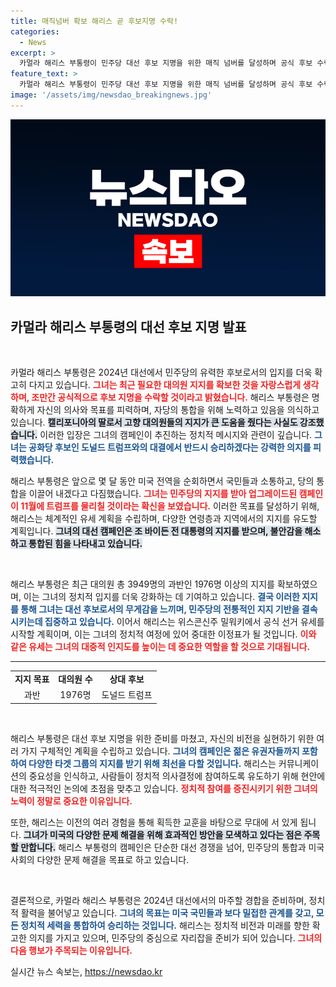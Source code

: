 ```yaml
---
title: 매직넘버 확보 해리스 곧 후보지명 수락!
categories:
  - News
excerpt: >
  카멀라 해리스 부통령이 민주당 대선 후보 지명을 위한 매직 넘버를 달성하며 공식 후보 수락을 고대하고 있다. 그는 도널드 트럼프를 반드시 이기겠다는 강한 의지를 드러내며 미국 전역을 돌며 지지를 다질 예정이다.
feature_text: >
  카멀라 해리스 부통령이 민주당 대선 후보 지명을 위한 매직 넘버를 달성하며 공식 후보 수락을 고대하고 있다. 그는 도널드 트럼프를 반드시 이기겠다는 강한 의지를 드러내며 미국 전역을 돌며 지지를 다질 예정이다.
image: '/assets/img/newsdao_breakingnews.jpg'
---
```


<p><img src="/assets/img/newsdao_breakingnews.jpg" alt="koreaapp 속보" /></p>

<h2 data-ke-size="size26">카멀라 해리스 부통령의 대선 후보 지명 발표</h2>

<p data-ke-size="size16">&nbsp;</p>

<p>카멀라 해리스 부통령은 2024년 대선에서 민주당의 유력한 후보로서의 입지를 더욱 확고히 다지고 있습니다. <b><span style="color: #ee2323;">그녀는 최근 필요한 대의원 지지를 확보한 것을 자랑스럽게 생각하며, 조만간 공식적으로 후보 지명을 수락할 것이라고 밝혔습니다.</span></b> 해리스 부통령은 명확하게 자신의 의사와 목표를 피력하며, 자당의 통합을 위해 노력하고 있음을 의식하고 있습니다. <b><span style="background-color: #21538527;">캘리포니아의 딸로서 고향 대의원들의 지지가 큰 도움을 줬다는 사실도 강조했습니다.</span></b> 이러한 입장은 그녀의 캠페인이 추진하는 정치적 메시지와 관련이 깊습니다. <b><span style="color: #1a5490;">그녀는 공화당 후보인 도널드 트럼프와의 대결에서 반드시 승리하겠다는 강력한 의지를 피력했습니다.</span></b></p>

<p>해리스 부통령은 앞으로 몇 달 동안 미국 전역을 순회하면서 국민들과 소통하고, 당의 통합을 이끌어 내겠다고 다짐했습니다. <b><span style="color: #ee2323;">그녀는 민주당의 지지를 받아 업그레이드된 캠페인이 11월에 트럼프를 물리칠 것이라는 확신을 보였습니다.</span></b> 이러한 목표를 달성하기 위해, 해리스는 체계적인 유세 계획을 수립하며, 다양한 연령층과 지역에서의 지지를 유도할 계획입니다. <b><span style="background-color: #21538527;">그녀의 대선 캠페인은 조 바이든 전 대통령의 지지를 받으며, 불안감을 해소하고 통합된 힘을 나타내고 있습니다.</span></b> </p>

<p data-ke-size="size16">&nbsp;</p>

<p>해리스 부통령은 최근 대의원 총 3949명의 과반인 1976명 이상의 지지를 확보하였으며, 이는 그녀의 정치적 입지를 더욱 강화하는 데 기여하고 있습니다. <b><span style="color: #1a5490;">결국 이러한 지지를 통해 그녀는 대선 후보로서의 무게감을 느끼며, 민주당의 전통적인 지지 기반을 결속시키는데 집중하고 있습니다.</span></b> 이어서 해리스는 위스콘신주 밀워키에서 공식 선거 유세를 시작할 계획이며, 이는 그녀의 정치적 여정에 있어 중대한 이정표가 될 것입니다. <b><span style="color: #ee2323;">이와 같은 유세는 그녀의 대중적 인지도를 높이는 데 중요한 역할을 할 것으로 기대됩니다.</span></b></p>

<hr>

<table style="width: 100%; border-collapse: collapse;">
  <tr>
    <td style="text-align: center; height: 17px;"><b>지지 목표</b></td>
    <td style="text-align: center; height: 17px;"><b>대의원 수</b></td>
    <td style="text-align: center; height: 17px;"><b>상대 후보</b></td>
  </tr>
  <tr>
    <td style="text-align: center; height: 17px;">과반</td>
    <td style="text-align: center; height: 17px;">1976명</td>
    <td style="text-align: center; height: 17px;">도널드 트럼프</td>
  </tr>
</table>

<p data-ke-size="size16">&nbsp;</p> 

<p>해리스 부통령은 대선 후보 지명을 위한 준비를 마쳤고, 자신의 비전을 실현하기 위한 여러 가지 구체적인 계획을 수립하고 있습니다. <b><span style="color: #1a5490;">그녀의 캠페인은 젊은 유권자들까지 포함하여 다양한 타겟 그룹의 지지를 받기 위해 최선을 다할 것입니다.</span></b> 해리스는 커뮤니케이션의 중요성을 인식하고, 사람들이 정치적 의사결정에 참여하도록 유도하기 위해 현안에 대한 적극적인 논의에 초점을 맞추고 있습니다. <b><span style="color: #ee2323;">정치적 참여를 증진시키기 위한 그녀의 노력이 정말로 중요한 이유입니다.</span></b></p>

<p>또한, 해리스는 이전의 여러 경험을 통해 획득한 교훈을 바탕으로 무대에 서 있게 됩니다. <b><span style="background-color: #21538527;">그녀가 미국의 다양한 문제 해결을 위해 효과적인 방안을 모색하고 있다는 점은 주목할 만합니다.</span></b> 해리스 부통령의 캠페인은 단순한 대선 경쟁을 넘어, 민주당의 통합과 미국 사회의 다양한 문제 해결을 목표로 하고 있습니다. </p>

<p data-ke-size="size16">&nbsp;</p>

<p>결론적으로, 카멀라 해리스 부통령은 2024년 대선에서의 마주할 경합을 준비하며, 정치적 활력을 불어넣고 있습니다. <b><span style="color: #1a5490;">그녀의 목표는 미국 국민들과 보다 밀접한 관계를 갖고, 모든 정치적 세력을 통합하여 승리하는 것입니다.</span></b> 해리스는 정치적 비전과 미래를 향한 확고한 의지를 가지고 있으며, 민주당의 중심으로 자리잡을 준비가 되어 있습니다. <b><span style="color: #ee2323;">그녀의 다음 행보가 주목되는 이유입니다.</span></b></p>
실시간 뉴스 속보는, <a href="https://newsdao.kr" rel="dofollow">https://newsdao.kr</a>


